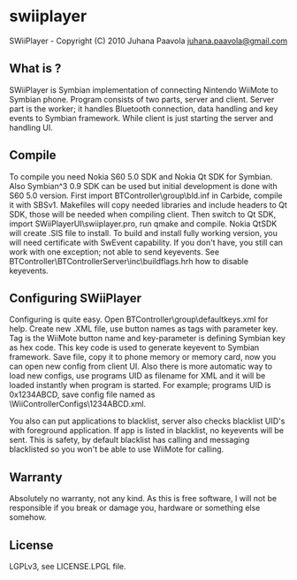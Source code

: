 swiiplayer
==========

SWiiPlayer - Copyright (C) 2010 Juhana Paavola <juhana.paavola@gmail.com>

What is ?
---------

SWiiPlayer is Symbian implementation of connecting Nintendo WiiMote to Symbian
phone. Program consists of two parts, server and client. Server part is the
worker; it handles Bluetooth connection, data handling and key events to Symbian
framework. While client is just starting the server and handling UI.

Compile
-------

To compile you need Nokia S60 5.0 SDK and Nokia Qt SDK for Symbian. Also
Symbian^3 0.9 SDK can be used but initial development is done with S60 5.0
version. First import BTController\group\bld.inf in Carbide, compile it with
SBSv1. Makefiles will copy needed libraries and include headers to Qt SDK, those
will be needed when compiling client. Then switch to Qt SDK, import
SWiiPlayerUI\swiiplayer.pro, run qmake and compile. Nokia QtSDK will create .SIS
file to install. To build and install fully working version, you will need
certificate with SwEvent capability. If you don't have, you still can work with
one exception; not able to send keyevents. See
BTController\BTControllerServer\inc\buildflags.hrh how to disable keyevents.

Configuring SWiiPlayer
----------------------

Configuring is quite easy. Open BTController\group\defaultkeys.xml for help.
Create new .XML file, use button names as tags with parameter key. Tag is the
WiiMote button name and key-parameter is defining Symbian key as hex code. This
key code is used to generate keyevent to Symbian framework. Save file, copy it
to phone memory or memory card, now you can open new config from client UI. Also
there is more automatic way to load new configs, use programs UID as filename
for XML and it will be loaded instantly when program is started. For example;
programs UID is 0x1234ABCD, save config file named as
\WiiControllerConfigs\1234ABCD.xml.

You also can put applications to blacklist, server also checks blacklist UID's
with foreground application. If app is listed in blacklist, no keyevents will be
sent. This is safety, by default blacklist has calling and messaging blacklisted
so you won't be able to use WiiMote for calling.

Warranty
--------

Absolutely no warranty, not any kind. As this is free software, I will not be
responsible if you break or damage you, hardware or something else somehow.

License
-------

LGPLv3, see LICENSE.LPGL file.
